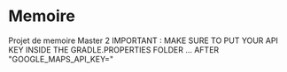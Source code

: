 # Memoire
Projet de memoire Master 2
IMPORTANT : MAKE SURE TO PUT YOUR API KEY INSIDE THE GRADLE.PROPERTIES FOLDER ... AFTER "GOOGLE_MAPS_API_KEY="
